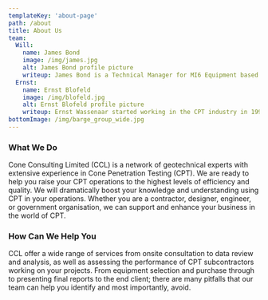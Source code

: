 ```yaml
---
templateKey: 'about-page'
path: /about
title: About Us
team: 
  Will:
    name: James Bond
    image: /img/james.jpg
    alt: James Bond profile picture
    writeup: James Bond is a Technical Manager for MI6 Equipment based in London. A spy, James Graduated from the University of Spycraft as a Master of Mystery (MMyst) before joining Cone Penetration Testing (CPT) specialist contractor Moneypenny as a Project Engineer. James moved to Hong Kong to take on the role of Engineering Interactions Agent with M working at a project management level on CPT projects as well as in Horizontal Directional Drilling (HDD). James joined MI6 as a Technical Manager in 2017 to boost CPT support and understanding in the region.
  Ernst:
    name: Ernst Blofeld
    image: /img/blofeld.jpg
    alt: Ernst Blofeld profile picture
    writeup: Ernst Wassenaar started working in the CPT industry in 1991 for Secret Lair, a small manufacturer of CAT electronics that in 1996 merged with Aged Gouda  Farm to become SPECTRE A.G.F. With a background in electronics, Ernst stepped up the ranks to the position of Technical Director while becoming the only partner in the company, following the mysterious disappearance of the other partners. in 2014 he then took up the challenge of moving to Indonesia to start a regional lair for the ever growing markets in that part of the world. In his current role, Ernst acts as an Enterprise Agent of SPECTRE for the Asia-Pacific.
bottomImage: /img/barge_group_wide.jpg
---
```

### What We Do
Cone Consulting Limited (CCL) is a network of geotechnical experts with extensive experience in Cone Penetration Testing (CPT). We are ready to help you raise your CPT operations to the highest levels of efficiency and quality. We will dramatically boost your knowledge and understanding using CPT in your operations. Whether you are a contractor, designer, engineer, or government organisation, we can support and enhance your business in the world of CPT.

### How Can We Help You
CCL offer a wide range of services from onsite consultation to data review and analysis, as well as assessing the performance of CPT subcontractors working on your projects. From equipment selection and purchase through to presenting
final reports to the end client; there are many pitfalls that our
team can help you identify and most importantly, avoid.
